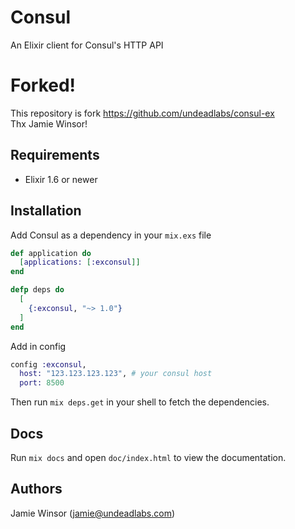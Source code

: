 # Consul

An Elixir client for Consul's HTTP API

# Forked!

This repository is fork https://github.com/undeadlabs/consul-ex  
Thx Jamie Winsor!

## Requirements

* Elixir 1.6 or newer

## Installation

Add Consul as a dependency in your `mix.exs` file

```elixir
def application do
  [applications: [:exconsul]]
end

defp deps do
  [
    {:exconsul, "~> 1.0"}
  ]
end
```

Add in config
```elixir
config :exconsul,
  host: "123.123.123.123", # your consul host
  port: 8500
```
Then run `mix deps.get` in your shell to fetch the dependencies.

## Docs

Run `mix docs` and open `doc/index.html` to view the documentation.

## Authors

Jamie Winsor (<jamie@undeadlabs.com>)

